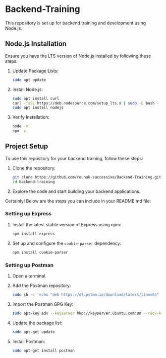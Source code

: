# Backend-Training

This repository is set up for backend training and development using Node.js.

## Node.js Installation

Ensure you have the LTS version of Node.js installed by following these steps:

1. Update Package Lists:

   ```bash
   sudo apt update
   ```

2. Install Node.js:

   ```bash
   sudo apt install curl
   curl -fsSL https://deb.nodesource.com/setup_lts.x | sudo -E bash -
   sudo apt install nodejs
   ```

3. Verify Installation:

   ```bash
   node -v
   npm -v
   ```

## Project Setup

To use this repository for your backend training, follow these steps:

1. Clone the repository:

   ```bash
   git clone https://github.com/rounak-successive/Backend-Training.git
   cd backend-training
   ```

2. Explore the code and start building your backend applications.

Certainly! Below are the steps you can include in your README.md file:

### Setting up Express

1. Install the latest stable version of Express using npm:

    ```bash
    npm install express
    ```

2. Set up and configure the `cookie-parser` dependency:

    ```bash
    npm install cookie-parser
    ```

### Setting up Postman

1. Open a terminal.

2. Add the Postman repository:

    ```bash
    sudo sh -c 'echo "deb https://dl.pstmn.io/download/latest/linux64" > /etc/apt/sources.list.d/postman.list'
    ```

3. Import the Postman GPG Key:

    ```bash
    sudo apt-key adv --keyserver hkp://keyserver.ubuntu.com:80 --recv-keys 379CE192D401AB61
    ```

4. Update the package list:

    ```bash
    sudo apt-get update
    ```

5. Install Postman:

    ```bash
    sudo apt-get install postman
    ```


